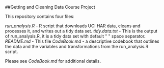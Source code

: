 ##Getting and Cleaning Data Course Project

This repository contains four files:

*run_analysis.R* - R script that downloads UCI HAR data, cleans and processes it, and writes out a tidy data set.
*tidy.data.txt* - This is the output of run_analysis.R, it is a tidy data set with default " " space separator.
*README.md* - This file
*CodeBook.md* - a descriptive codebook that outlines the data and the variables and transformations from the run_analysis.R script.

Please see *CodeBook.md* for additional details.

